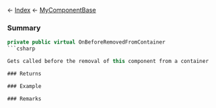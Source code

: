 ← [Index](Api-Index) ← [MyComponentBase](VRage.Game.Components.MyComponentBase)

### Summary

```csharp
private public virtual OnBeforeRemovedFromContainer
```csharp

Gets called before the removal of this component from a container

### Returns

### Example

### Remarks

